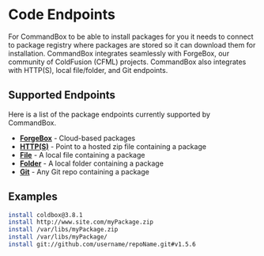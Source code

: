 # Code Endpoints

For CommandBox to be able to install packages for you it needs to connect to package registry where packages are stored so it can download them for installation. CommandBox integrates seamlessly with ForgeBox, our community of ColdFusion (CFML) projects. CommandBox also integrates with HTTP(S), local file/folder, and Git endpoints.

## Supported Endpoints

Here is a list of the package endpoints currently supported by CommandBox.

* [**ForgeBox**](http://ortus.gitbooks.io/commandbox-documentation/content/packages/endpoints/forgebox.html) - Cloud-based packages
* [**HTTP(S)**](http://ortus.gitbooks.io/commandbox-documentation/content/packages/endpoints/https.html) - Point to a hosted zip file containing a package 
* [**File**](http://ortus.gitbooks.io/commandbox-documentation/content/packages/endpoints/file.html)  - A local file containing a package
* [**Folder**](http://ortus.gitbooks.io/commandbox-documentation/content/packages/endpoints/folder.html) - A local folder containing a package
* [**Git**](http://ortus.gitbooks.io/commandbox-documentation/content/packages/endpoints/git.html) - Any Git repo containing a package

## Examples

```bash
install coldbox@3.8.1
install http://www.site.com/myPackage.zip
install /var/libs/myPackage.zip
install /var/libs/myPackage/
install git://github.com/username/repoName.git#v1.5.6
```